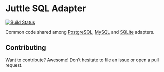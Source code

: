 # Juttle SQL Adapter

[![Build Status](https://magnum.travis-ci.com/juttle/juttle-sql-adapter-common.svg?token=y7186y8XHjB7CcxwUcoX)](https://magnum.travis-ci.com/juttle/juttle-sql-adapter-common)

Common code shared among
[PostgreSQL](https://github.com/juttle/juttle-postgres-adapter/),
[MySQL](https://github.com/juttle/juttle-mysql-adapter/)
and [SQLite](https://github.com/juttle/juttle-sqlite-adapter/) adapters.

## Contributing

Want to contribute? Awesome! Don’t hesitate to file an issue or open a pull
request.
